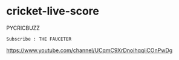 # cricket-live-score

PYCRICBUZZ 

    Subscribe : THE FAUCETER
https://www.youtube.com/channel/UCqmC9XrDnoihqqiiCOnPwDg
